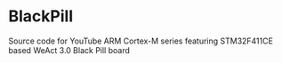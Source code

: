 # BlackPill
Source code for YouTube ARM Cortex-M series featuring STM32F411CE based WeAct 3.0 Black Pill board 
